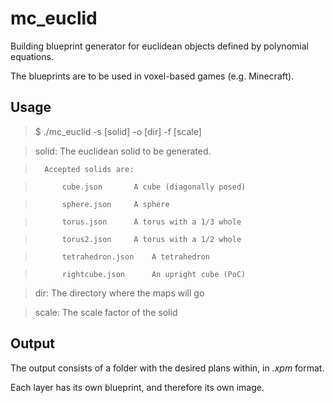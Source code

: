 # mc_euclid

Building blueprint generator for euclidean objects defined by polynomial equations.

The blueprints are to be used in voxel-based games (e.g. Minecraft).

## Usage

>$ ./mc_euclid -s [solid] -o [dir] -f [scale]

>	solid:	 The euclidean solid to be generated.

>		Accepted solids are:

>			cube.json		A cube (diagonally posed)

>			sphere.json		A sphere

>			torus.json		A torus with a 1/3 whole

>			torus2.json		A torus with a 1/2 whole

>			tetrahedron.json	A tetrahedron

>			rightcube.json		An upright cube (PoC)

>	dir:	 The directory where the maps will go

>	scale:	 The scale factor of the solid

## Output

The output consists of a folder with the desired plans within, in *.xpm* format.

Each layer has its own blueprint, and therefore its own image.
